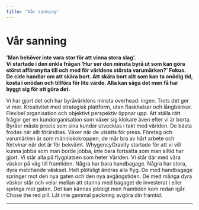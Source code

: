 ```yaml
---
title: 'Vår sanning'
---
```


# Vår sanning

**’Man behöver inte vara stor för att vinna stora slag’.  
Vi startade i den enkla frågan ’Hur ser den minsta byrå ut som kan göra störst affärsnytta till och med för världens största varumärken?’ Fokus. De cide handlar om att skära bort. Att skära bort allt som kan ta onödig tid, kosta i onödan och tillföra för lite värde. Alla kan säga det men få har byggt sig för att göra det.**

Vi har gjort det och har byråvärldens minsta overhead: ingen. Trots det ger vi mer. Kreativitet med strategisk plattform, utan flaskhalsar och långbänkar. Flexibel organisation och objektivt perspektiv öppnar upp. Att ställa rätt frågor ger en kundorganisation som växer sig klokare även efter vi är borta. Byråer måste precis som sina kunder utvecklas i takt med världen. De bästa frodas när allt förändras. Växer när de utsätts för press. Företag och varumärken är som människokroppen, de mår bra av hårt arbete och förtvinar när det är för bekvämt. WhygencyGravity startade för att vi vill kunna jobba som man borde jobba, inte bara fortsätta som man alltid har gjort. Vi står alla på flygplatsen som heter Världen. Vi står där med våra väskor på väg till framtiden. Några har bara handbagage. Några har stora, dyra matchande väskset. Helt plötsligt ändras alla flyg. De med handbagage springer mot den nya gaten och den nya avgångstiden. De med många dyra väskor står och velar mellan att stanna med bagaget de investerat i eller springa mot gaten. Det kan kännas jobbigt men framtiden kom redan igår. Chose the red pill. Låt inte gammal packning avgöra din framtid.

---
